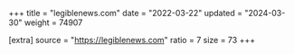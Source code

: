 +++
title = "legiblenews.com"
date = "2022-03-22"
updated = "2024-03-30"
weight = 74907

[extra]
source = "https://legiblenews.com"
ratio = 7
size = 73
+++
